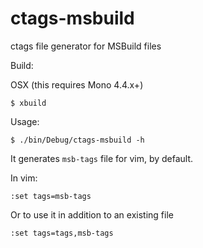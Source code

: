 # ctags-msbuild
ctags file generator for MSBuild files

Build:

OSX (this requires Mono 4.4.x+)

`$ xbuild`

Usage:

`$ ./bin/Debug/ctags-msbuild -h`

It generates `msb-tags` file for vim, by default.

In vim:

`:set tags=msb-tags`

Or to use it in addition to an existing file

`:set tags=tags,msb-tags`

